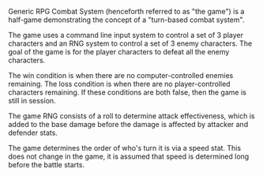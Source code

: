 Generic RPG Combat System (henceforth referred to as "the game") is a half-game demonstrating the concept of a "turn-based combat system".

The game uses a command line input system to control a set of 3 player characters and an RNG system to control a set of 3 enemy characters. The goal of the game is for the player characters to defeat all the enemy characters. 

The win condition is when there are no computer-controlled enemies remaining. The loss condition is when there are no player-controlled characters remaining. If these conditions are both false, then the game is still in session.

The game RNG consists of a roll to determine attack effectiveness, which is added to the base damage before the damage is affected by attacker and defender stats. 

The game determines the order of who's turn it is via a speed stat. This does not change in the game, it is assumed that speed is determined long before the battle starts.
